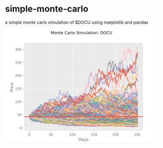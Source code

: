 # simple-monte-carlo
a simple monte carlo simulation of $DOCU using matplotlib and pandas 


![DOCU Monte Carlo Sim](docu_monte_carlo.png)
